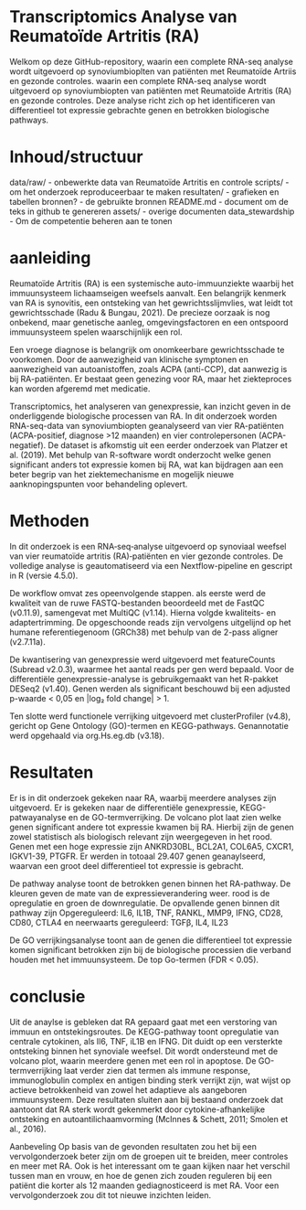# Transcriptomics Analyse van Reumatoïde Artritis (RA)
Welkom op deze GitHub-repository, waarin een complete RNA-seq analyse wordt uitgevoerd op synoviumbioplten van patiënten met Reumatoïde Artriis en gezonde controles. waarin een complete RNA-seq analyse wordt uitgevoerd op synoviumbiopten van patiënten met Reumatoïde Artritis (RA) en gezonde controles. Deze analyse richt zich op het identificeren van differentieel tot expressie gebrachte genen en betrokken biologische pathways.

# Inhoud/structuur
data/raw/ - onbewerkte data van Reumatoïde Artritis en controle 
scripts/ - om het onderzoek reproduceerbaar te maken
resultaten/ - grafieken en tabellen 
bronnen? - de gebruikte bronnen 
README.md - document om de teks in github te genereren 
assets/ - overige documenten
data_stewardship - Om de competentie beheren aan te tonen


# aanleiding

Reumatoïde Artritis (RA) is een systemische auto-immuunziekte waarbij het immuunsysteem lichaamseigen weefsels aanvalt. Een belangrijk kenmerk van RA is synovitis, een ontsteking van het gewrichtsslijmvlies, wat leidt tot gewrichtsschade (Radu & Bungau, 2021). De precieze oorzaak is nog onbekend, maar genetische aanleg, omgevingsfactoren en een ontspoord immuunsysteem spelen waarschijnlijk een rol.

Een vroege diagnose is belangrijk om onomkeerbare gewrichtsschade te voorkomen. Door de aanwezigheid van klinische symptonen en aanwezigheid van autoanistoffen, zoals ACPA (anti-CCP), dat aanwezig is bij RA-patiënten. Er bestaat geen genezing voor RA, maar het ziekteproces kan worden afgeremd met medicatie.

Transcriptomics, het analyseren van genexpressie, kan inzicht geven in de onderliggende biologische processen van RA. In dit onderzoek worden RNA-seq-data van synoviumbiopten geanalyseerd van vier RA-patiënten (ACPA-positief, diagnose >12 maanden) en vier controlepersonen (ACPA-negatief). De dataset is afkomstig uit een eerder onderzoek van Platzer et al. (2019). Met behulp van R-software wordt onderzocht welke genen significant anders tot expressie komen bij RA, wat kan bijdragen aan een beter begrip van het ziektemechanisme en mogelijk nieuwe aanknopingspunten voor behandeling oplevert.



# Methoden
In dit onderzoek is een RNA‑seq‑analyse uitgevoerd op synoviaal weefsel van vier reumatoïde artritis (RA)‑patiënten en vier gezonde controles. De volledige analyse is geautomatiseerd via een Nextflow-pipeline en gescript in R (versie 4.5.0). 

De workflow omvat zes opeenvolgende stappen. als eerste werd de kwaliteit van de ruwe FASTQ-bestanden beoordeeld met de FastQC (v0.11.9), samengevat met MultiQC (v1.14). Hierna volgde kwaliteits- en adaptertrimming. De opgeschoonde reads zijn vervolgens uitgelijnd op het humane referentiegenoom (GRCh38) met behulp van de 2-pass aligner (v2.7.11a).

De kwantisering van genexpressie werd uitgevoerd met featureCounts (Subread v2.0.3), waarmee het aantal reads per gen werd bepaald. Voor de differentiële genexpressie-analyse is gebruikgemaakt van het R-pakket DESeq2 (v1.40). Genen werden als significant beschouwd bij een adjusted p-waarde < 0,05 en |log₂ fold change| > 1.

Ten slotte werd functionele verrijking uitgevoerd met clusterProfiler (v4.8), gericht op Gene Ontology (GO)-termen en KEGG-pathways. Genannotatie werd opgehaald via org.Hs.eg.db (v3.18).

# Resultaten
Er is in dit onderzoek gekeken naar RA, waarbij meerdere analyses zijn uitgevoerd. Er is gekeken naar de differentiële genexpressie, KEGG-patwayanalyse en de GO-termverrijking. 
De volcano plot laat zien welke genen significant andere tot expressie kwamen bij RA. Hierbij zijn de genen zowel statistisch als biologisch relevant zijn weergegeven in het rood. Genen met een hoge expressie zijn ANKRD30BL, BCL2A1, COL6A5, CXCR1, IGKV1-39, PTGFR. Er werden in totoaal 29.407 genen geanaylseerd, waarvan een groot deel differentieel tot expressie is gebracht. 

De pathway analyse toont de betrokken genen binnen het RA-pathway. De kleuren geven de mate van de expressieverandering weer. rood is de opregulatie en groen de downregulatie. De opvallende genen binnen dit pathway zijn Opgereguleerd: IL6, IL1B, TNF, RANKL, MMP9, IFNG, CD28, CD80, CTLA4 en neerwaarts gereguleerd: TGFβ, IL4, IL23

De GO verrijkingsanalyse toont aan de genen die differentieel tot expressie komen significant betrokken zijn bij de biologische processien die verband houden met het immuunsysteem. De top Go-termen (FDR < 0.05). 


# conclusie
Uit de anaylse is gebleken dat RA gepaard gaat met een verstoring van immuun en ontstekingsroutes. De KEGG-pathway toont opregulatie van centrale cytokinen, als Il6, TNF, iL1B en IFNG. Dit duidt op een versterkte ontsteking binnen het synoviale weefsel. Dit wordt ondersteund met de volcano plot, waarin meerdere genen met een rol in apoptose. De GO-termverrijking laat verder zien dat termen als immune response, immunoglobulin complex en antigen binding sterk verrijkt zijn, wat wijst op actieve betrokkenheid van zowel het adaptieve als aangeboren immuunsysteem.
Deze resultaten sluiten aan bij bestaand onderzoek dat aantoont dat RA sterk wordt gekenmerkt door cytokine-afhankelijke ontsteking en autoantilichaamvorming (McInnes & Schett, 2011; Smolen et al., 2016).

Aanbeveling
Op basis van de gevonden resultaten zou het bij een vervolgonderzoek beter zijn om de groepen uit te breiden, meer controles en meer met RA. Ook is het interessant om te gaan kijken naar het verschil tussen man en vrouw, en hoe de genen zich zouden reguleren bij een patiënt die korter als 12 maanden gediagnosticeerd is met RA. Voor een vervolgonderzoek zou dit tot nieuwe inzichten leiden. 





